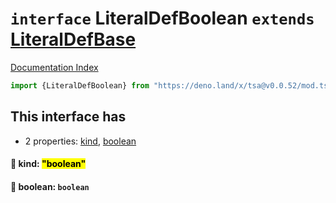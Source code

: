 # `interface` LiteralDefBoolean `extends` [LiteralDefBase](../private.interface.LiteralDefBase/README.md)

[Documentation Index](../README.md)

```ts
import {LiteralDefBoolean} from "https://deno.land/x/tsa@v0.0.52/mod.ts"
```

## This interface has

- 2 properties:
[kind](#-kind-boolean),
[boolean](#-boolean-boolean)


#### 📄 kind: <mark>"boolean"</mark>



#### 📄 boolean: `boolean`




